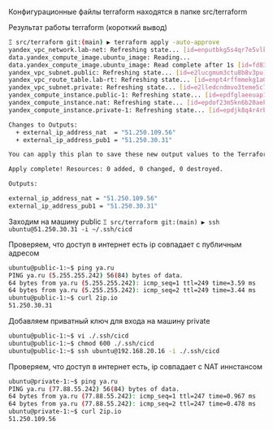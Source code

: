 Конфигурационные файлы terraform находятся в папке src/terraform

Результат работы terraform (короткий вывод)
```bash
Ξ src/terraform git:(main) ▶ terraform apply -auto-approve
yandex_vpc_network.lab-net: Refreshing state... [id=enputbkg5s4qr7e5vlkf]
data.yandex_compute_image.ubuntu_image: Reading...
data.yandex_compute_image.ubuntu_image: Read complete after 1s [id=fd83s8u085j3mq231ago]
yandex_vpc_subnet.public: Refreshing state... [id=e2lucgmum3ctu8b8v3pu]
yandex_vpc_route_table.lab-rt: Refreshing state... [id=enpt4rffmmekg1a0s2ce]
yandex_vpc_subnet.private: Refreshing state... [id=e2lledcndmvo3teme5c7]
yandex_compute_instance.public-1: Refreshing state... [id=epdfglaeeuap1sdmmedr]
yandex_compute_instance.nat: Refreshing state... [id=epdof23m5kn6b20aekj2]
yandex_compute_instance.private-1: Refreshing state... [id=epdjk8q4r4rbpq1se1jd]

Changes to Outputs:
  + external_ip_address_nat  = "51.250.109.56"
  + external_ip_address_pub1 = "51.250.30.31"

You can apply this plan to save these new output values to the Terraform state, without changing any real infrastructure.

Apply complete! Resources: 0 added, 0 changed, 0 destroyed.

Outputs:

external_ip_address_nat = "51.250.109.56"
external_ip_address_pub1 = "51.250.30.31"
```

Заходим на машину public
`Ξ src/terraform git:(main) ▶ ssh ubuntu@51.250.30.31 -i ~/.ssh/cicd`

Проверяем, что доступ в интернет есть ip совпадает с публичным адресом
```bash
ubuntu@public-1:~$ ping ya.ru
PING ya.ru (5.255.255.242) 56(84) bytes of data.
64 bytes from ya.ru (5.255.255.242): icmp_seq=1 ttl=249 time=3.59 ms
64 bytes from ya.ru (5.255.255.242): icmp_seq=2 ttl=249 time=3.44 ms
ubuntu@public-1:~$ curl 2ip.io
51.250.30.31
```

Добавляем приватный ключ для входа на машину private
```bash
ubuntu@public-1:~$ vi ./.ssh/cicd
ubuntu@public-1:~$ chmod 600 ./.ssh/cicd
ubuntu@public-1:~$ ssh ubuntu@192.168.20.16 -i ./.ssh/cicd 
```
Проверяем, что доступ в интернет есть, ip совпадает с NAT иннстансом
```bash
ubuntu@private-1:~$ ping ya.ru
PING ya.ru (77.88.55.242) 56(84) bytes of data.
64 bytes from ya.ru (77.88.55.242): icmp_seq=1 ttl=247 time=0.967 ms
64 bytes from ya.ru (77.88.55.242): icmp_seq=2 ttl=247 time=0.478 ms
ubuntu@private-1:~$ curl 2ip.io
51.250.109.56
```